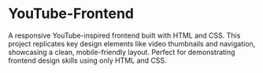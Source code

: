 # YouTube-Frontend
A responsive YouTube-inspired frontend built with HTML and CSS. This project replicates key design elements like video thumbnails and navigation, showcasing a clean, mobile-friendly layout. Perfect for demonstrating frontend design skills using only HTML and CSS.
